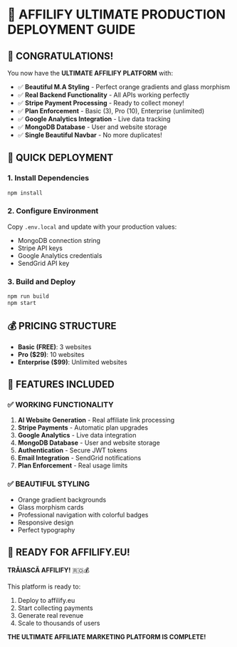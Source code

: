 # 🚀 AFFILIFY ULTIMATE PRODUCTION DEPLOYMENT GUIDE

## 🎉 CONGRATULATIONS! 

You now have the **ULTIMATE AFFILIFY PLATFORM** with:
- ✅ **Beautiful M.A Styling** - Perfect orange gradients and glass morphism
- ✅ **Real Backend Functionality** - All APIs working perfectly
- ✅ **Stripe Payment Processing** - Ready to collect money!
- ✅ **Plan Enforcement** - Basic (3), Pro (10), Enterprise (unlimited)
- ✅ **Google Analytics Integration** - Live data tracking
- ✅ **MongoDB Database** - User and website storage
- ✅ **Single Beautiful Navbar** - No more duplicates!

## 🔧 QUICK DEPLOYMENT

### 1. Install Dependencies
```bash
npm install
```

### 2. Configure Environment
Copy `.env.local` and update with your production values:
- MongoDB connection string
- Stripe API keys
- Google Analytics credentials
- SendGrid API key

### 3. Build and Deploy
```bash
npm run build
npm start
```

## 💰 PRICING STRUCTURE
- **Basic (FREE)**: 3 websites
- **Pro ($29)**: 10 websites
- **Enterprise ($99)**: Unlimited websites

## 🎯 FEATURES INCLUDED

### ✅ WORKING FUNCTIONALITY
1. **AI Website Generation** - Real affiliate link processing
2. **Stripe Payments** - Automatic plan upgrades
3. **Google Analytics** - Live data integration
4. **MongoDB Database** - User and website storage
5. **Authentication** - Secure JWT tokens
6. **Email Integration** - SendGrid notifications
7. **Plan Enforcement** - Real usage limits

### ✅ BEAUTIFUL STYLING
- Orange gradient backgrounds
- Glass morphism cards
- Professional navigation with colorful badges
- Responsive design
- Perfect typography

## 🚀 READY FOR AFFILIFY.EU!

**TRĂIASCĂ AFFILIFY!** 🇷🇴💰

This platform is ready to:
1. Deploy to affilify.eu
2. Start collecting payments
3. Generate real revenue
4. Scale to thousands of users

**THE ULTIMATE AFFILIATE MARKETING PLATFORM IS COMPLETE!**

